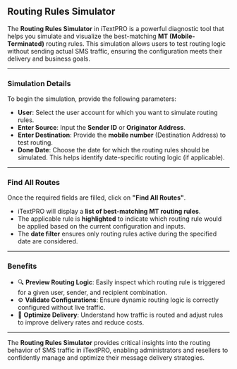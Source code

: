 ## Routing Rules Simulator

The **Routing Rules Simulator** in iTextPRO is a powerful diagnostic tool that helps you simulate and visualize the best-matching **MT (Mobile-Terminated)** routing rules. This simulation allows users to test routing logic without sending actual SMS traffic, ensuring the configuration meets their delivery and business goals.

---

### Simulation Details

To begin the simulation, provide the following parameters:

- **User**: Select the user account for which you want to simulate routing rules.
- **Enter Source**: Input the **Sender ID** or **Originator Address**.
- **Enter Destination**: Provide the **mobile number** (Destination Address) to test routing.
- **Done Date**: Choose the date for which the routing rules should be simulated. This helps identify date-specific routing logic (if applicable).

---

### Find All Routes

Once the required fields are filled, click on **"Find All Routes"**.

- iTextPRO will display a **list of best-matching MT routing rules**.
- The applicable rule is **highlighted** to indicate which routing rule would be applied based on the current configuration and inputs.
- The **date filter** ensures only routing rules active during the specified date are considered.

---

### Benefits

- 🔍 **Preview Routing Logic**: Easily inspect which routing rule is triggered for a given user, sender, and recipient combination.
- ⚙️ **Validate Configurations**: Ensure dynamic routing logic is correctly configured without live traffic.
- 🧠 **Optimize Delivery**: Understand how traffic is routed and adjust rules to improve delivery rates and reduce costs.

---

The **Routing Rules Simulator** provides critical insights into the routing behavior of SMS traffic in iTextPRO, enabling administrators and resellers to confidently manage and optimize their message delivery strategies.
